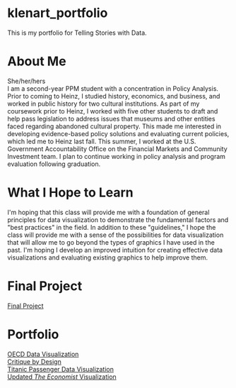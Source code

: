# klenart_portfolio
This is my portfolio for Telling Stories with Data.

# About Me
She/her/hers  
I am a second-year PPM student with a concentration in Policy Analysis. Prior to coming to Heinz, I studied history, economics, and business, and worked in public history for two cultural institutions. As part of my coursework prior to Heinz, I worked with five other students to draft and help pass legislation to address issues that museums and other entities faced regarding abandoned cultural property. This made me interested in developing evidence-based policy solutions and evaluating current policies, which led me to Heinz last fall. This summer, I worked at the U.S. Government Accountability Office on the Financial Markets and Community Investment team. I plan to continue working in policy analysis and program evaluation following graduation.

# What I Hope to Learn
I'm hoping that this class will provide me with a foundation of general principles for data visualization to demonstrate the fundamental factors and "best practices" in the field. In addition to these "guidelines," I hope the class will provide me with a sense of the possibilities for data visualization that will allow me to go beyond the types of graphics I have used in the past. I'm hoping I develop an improved intuition for creating effective data visualizations and evaluating existing graphics to help improve them.

# Final Project
[Final Project](https://klenartcmu.github.io/klenart_portfolio/finalproject)<br/>

# Portfolio
[OECD Data Visualization](https://klenartcmu.github.io/klenart_portfolio/dataviz2)<br/>
[Critique by Design](https://klenartcmu.github.io/klenart_portfolio/assignment3)<br/>
[Titanic Passenger Data Visualization](https://klenartcmu.github.io/klenart_portfolio/titanic_survivors)<br/>
[Updated _The Economist_ Visualization](https://klenartcmu.github.io/klenart_portfolio/facebook_likes)<br/>
